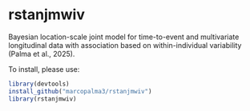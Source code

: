 # rstanjmwiv
Bayesian location-scale joint model for time-to-event and multivariate longitudinal data with association based on within-individual variability (Palma et al., 2025).

To install, please use:

```r
library(devtools)
install_github("marcopalma3/rstanjmwiv")
library(rstanjmwiv)
```
